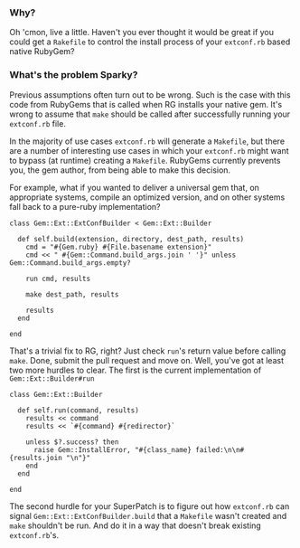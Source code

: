 ### Why?

Oh 'cmon, live a little. Haven't you ever thought it would be great
if you could get a `Rakefile` to control the install process of your
`extconf.rb` based native RubyGem?

### What's the problem Sparky?

Previous assumptions often turn out to be wrong. Such is the case with this code from
RubyGems that is called when RG installs your native gem. It's wrong to assume that
`make` should be called after successfully running your `extconf.rb` file.

In the majority of use cases `extconf.rb` will generate a `Makefile`, but there are
a number of interesting use cases in which your `extconf.rb` might want to bypass
(at runtime) creating a `Makefile`. RubyGems currently prevents you, the gem author,
from being able to make this decision.

For example, what if you wanted to deliver a universal gem that, on appropriate systems,
compile an optimized version, and on other systems fall back to a pure-ruby implementation?

<pre><code>class Gem::Ext::ExtConfBuilder &lt; Gem::Ext::Builder

  def self.build(extension, directory, dest_path, results)
    cmd = "#{Gem.ruby} #{File.basename extension}"
    cmd &lt;&lt; " #{Gem::Command.build_args.join ' '}" unless Gem::Command.build_args.empty?

    run cmd, results

    make dest_path, results

    results
  end

end
</code></pre>

That's a trivial fix to RG, right? Just check `run`'s return value before calling `make`.
Done, submit the pull request and move on. Well, you've got at least two more hurdles to
clear. The first is the current implementation of `Gem::Ext::Builder#run`

<pre><code>class Gem::Ext::Builder

  def self.run(command, results)
    results &lt;&lt; command
    results &lt;&lt; `#{command} #{redirector}`

    unless $?.success? then
      raise Gem::InstallError, "#{class_name} failed:\n\n#{results.join "\n"}"
    end
  end

end
</code></pre>

The second hurdle for your SuperPatch is to figure out how `extconf.rb` can signal
`Gem::Ext::ExtConfBuilder.build` that a `Makefile` wasn't created and `make`
shouldn't be run. And do it in a way that doesn't break existing `extconf.rb`'s.
